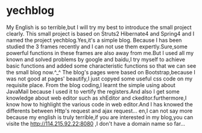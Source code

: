 # yechblog
My English is so terrible,but I will try my best to introduce the small project clearly.
This small project is based on Struts2 Hibernate4 and Spring4 and I named the project yechblog.Yes,it's a simple blog.
Because I has been studied the 3 frames recently and I can not use them expertly.Sure,some powerful functions in these frames are also away from me.But I used all my known and solved problems by google and baidu,I try myself to achieve basic functions and added some characteristic functions so that we can see the small blog now.^_^
The blog's pages were based on Bootstrap,because I was not good at pages' beautify,I just copyed some useful css code on my requisite place.
From the blog coding,I learnt the simple using about JavaMail because I used it to vertify the registers.And also I get some knowledge about web editor such as xhEditor and ckeditor.furthermore,I know how to highlight the various code in web editor.And I has knowed the differents between Http's request and ajax request...
en,I can not say more because my english is truly terrible,if you are interested in my blog,you can visite the http://114.215.92.22:8080 ,I don't have a domain name so far...
